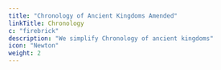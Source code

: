 ```yaml
---
title: "Chronology of Ancient Kingdoms Amended"
linkTitle: Chronology
c: "firebrick"
description: "We simplify Chronology of ancient kingdoms"
icon: "Newton"
weight: 2
---
```

